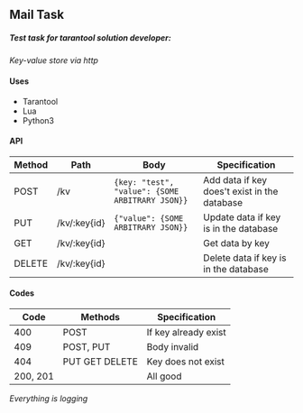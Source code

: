##                                               Mail Task


##### Test task for tarantool solution developer:
 *Key-value store via http* 
 
 #### Uses
+ Tarantool
+ Lua
+ Python3


#### API
 Method | Path | Body  | Specification
--- | --- | --- | --- 
 POST |/kv | ```{key: "test", "value": {SOME ARBITRARY JSON}}  ``` | Add data if key does't exist in the database
PUT |  /kv/:key{id} | ```{"value": {SOME ARBITRARY JSON}} ``` | Update data if key is in the database
GET | /kv/:key{id} |  | Get data by key 
DELETE | /kv/:key{id} | | Delete data if key is in the database

#### Codes
Code | Methods | Specification
--- | --- | --- 
400|POST| If key already exist
409|POST, PUT| Body invalid
404|PUT GET DELETE| Key does not exist
200, 201| | All good

*Everything is logging*




